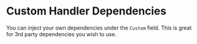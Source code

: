 # Custom Handler Dependencies

You can inject your own dependencies under the `Custom` field. This is great for 3rd party dependencies you wish to use.